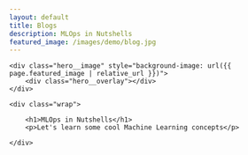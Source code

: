 ```yaml
---
layout: default
title: Blogs
description: MLOps in Nutshells
featured_image: /images/demo/blog.jpg
---
```


<section class="hero hero--single">

	<div class="hero__image" style="background-image: url({{ page.featured_image | relative_url }})">
		<div class="hero__overlay"></div>
	</div>

	<div class="wrap">

		<h1>MLOps in Nutshells</h1>
		<p>Let's learn some cool Machine Learning concepts</p>

	</div>

</section>

<!-- <section class="single">

	<div class="wrap">

		<article class="single-post">

		{%- assign page = site.pages | where: 'title', 'Blogs - Table of Contents' | first-%}
		{{page.content}}

		</article>

	</div>

</section> -->